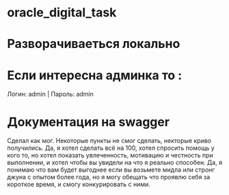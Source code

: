# oracle_digital_task

# Разворачиваеться локально
# Если интересна админка то :
Логин: admin |
Пароль: admin
# Документация на swagger
Сделал как мог.
Некоторые пункты не смог сделать, некторые криво получились. Да, я хотел сделать всё на 100, хотел спросить помощь у кого то, но хотел показать увлеченность, мотивацию и честность при выполнении, и хотел чтобы вы увидели на что я реально способен.
Да, я понимаю что вам будет выгоднее если вы возьмете мидла или стронг джуна с опытом более года, но я могу обещать что проявлю себя за короткое время, и смогу  конкурировать с ними.
